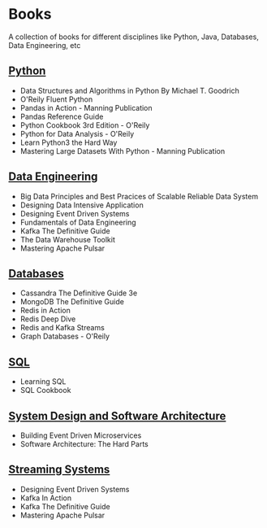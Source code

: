 
# Books

A collection of books for different disciplines like Python, Java, Databases, Data Engineering, etc



## [Python](https://github.com/thebrokenapp/books/tree/main/python)
* Data Structures and Algorithms in Python By Michael T. Goodrich
* O'Reily Fluent Python
* Pandas in Action - Manning Publication
* Pandas Reference Guide
* Python Cookbook 3rd Edition - O'Reily
* Python for Data Analysis - O'Reily
* Learn Python3 the Hard Way
* Mastering Large Datasets With Python - Manning Publication

## [Data Engineering](https://github.com/thebrokenapp/books/tree/main/data-engineering)
* Big Data Principles and Best Pracices of Scalable Reliable Data System
* Designing Data Intensive Application
* Designing Event Driven Systems
* Fundamentals of Data Engineering
* Kafka The Definitive Guide
* The Data Warehouse Toolkit
* Mastering Apache Pulsar

## [Databases](https://github.com/thebrokenapp/books/tree/main/databases)
* Cassandra The Definitive Guide 3e
* MongoDB The Definitive Guide
* Redis in Action
* Redis Deep Dive
* Redis and Kafka Streams
* Graph Databases - O'Reily

## [SQL](https://github.com/thebrokenapp/books/tree/main/SQL)
* Learning SQL
* SQL Cookbook

## [System Design and Software Architecture](https://github.com/thebrokenapp/books/tree/main/software-architecture)
* Building Event Driven Microservices
* Software Architecture: The Hard Parts

## [Streaming Systems](https://github.com/thebrokenapp/books/tree/main/streaming-systems)
* Designing Event Driven Systems
* Kafka In Action
* Kafka The Definitive Guide
* Mastering Apache Pulsar
